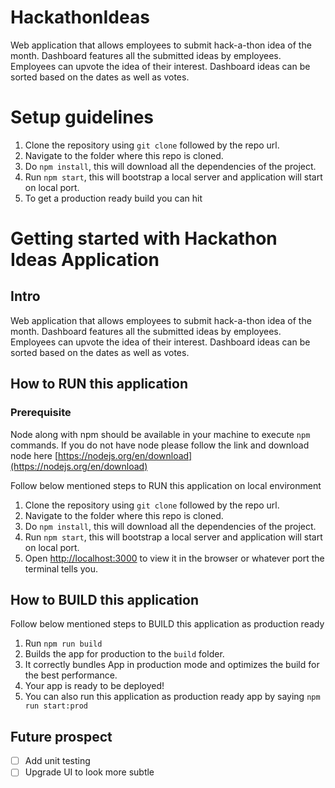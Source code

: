 # HackathonIdeas
Web application that allows employees to submit hack-a-thon idea of the month.
Dashboard features all the submitted ideas by employees.
Employees can upvote the idea of their interest.
Dashboard ideas can be sorted based on the dates as well as votes.

# Setup guidelines
1. Clone the repository using `git clone` followed by the repo url.
2. Navigate to the folder where this repo is cloned.
3. Do `npm install`, this will download all the dependencies of the project.
4. Run `npm start`, this will bootstrap a local server and application will start on local port.
5. To get a production ready build you can hit 

# Getting started with Hackathon Ideas Application

## Intro

Web application that allows employees to submit hack-a-thon idea of the month.
Dashboard features all the submitted ideas by employees.
Employees can upvote the idea of their interest.
Dashboard ideas can be sorted based on the dates as well as votes.

## How to RUN this application

### Prerequisite

Node along with npm should be available in your machine to execute `npm` commands.
If you do not have node please follow the link and download node here [https://nodejs.org/en/download](https://nodejs.org/en/download)

Follow below mentioned steps to RUN this application on local environment

1. Clone the repository using `git clone` followed by the repo url.
2. Navigate to the folder where this repo is cloned.
3. Do `npm install`, this will download all the dependencies of the project.
4. Run `npm start`, this will bootstrap a local server and application will start on local port.
5. Open [http://localhost:3000](http://localhost:3000) to view it in the browser or whatever port the terminal tells you.

## How to BUILD this application

Follow below mentioned steps to BUILD this application as production ready

1. Run `npm run build`
2. Builds the app for production to the `build` folder.
3. It correctly bundles App in production mode and optimizes the build for the best performance.
4. Your app is ready to be deployed!
5. You can also run this application as production ready app by saying `npm run start:prod`

## Future prospect

- [ ] Add unit testing
- [ ] Upgrade UI to look more subtle
